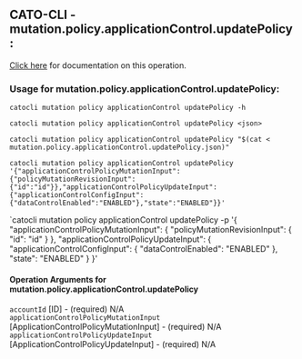 
## CATO-CLI - mutation.policy.applicationControl.updatePolicy:
[Click here](https://api.catonetworks.com/documentation/#mutation-mutation.policy.applicationControl.updatePolicy) for documentation on this operation.

### Usage for mutation.policy.applicationControl.updatePolicy:

`catocli mutation policy applicationControl updatePolicy -h`

`catocli mutation policy applicationControl updatePolicy <json>`

`catocli mutation policy applicationControl updatePolicy "$(cat < mutation.policy.applicationControl.updatePolicy.json)"`

`catocli mutation policy applicationControl updatePolicy '{"applicationControlPolicyMutationInput":{"policyMutationRevisionInput":{"id":"id"}},"applicationControlPolicyUpdateInput":{"applicationControlConfigInput":{"dataControlEnabled":"ENABLED"},"state":"ENABLED"}}'`

`catocli mutation policy applicationControl updatePolicy -p '{
    "applicationControlPolicyMutationInput": {
        "policyMutationRevisionInput": {
            "id": "id"
        }
    },
    "applicationControlPolicyUpdateInput": {
        "applicationControlConfigInput": {
            "dataControlEnabled": "ENABLED"
        },
        "state": "ENABLED"
    }
}'


#### Operation Arguments for mutation.policy.applicationControl.updatePolicy ####

`accountId` [ID] - (required) N/A    
`applicationControlPolicyMutationInput` [ApplicationControlPolicyMutationInput] - (required) N/A    
`applicationControlPolicyUpdateInput` [ApplicationControlPolicyUpdateInput] - (required) N/A    
